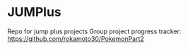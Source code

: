 # JUMPlus
Repo for jump plus projects
Group project progress tracker: https://github.com/rokamoto30/PokemonPart2
